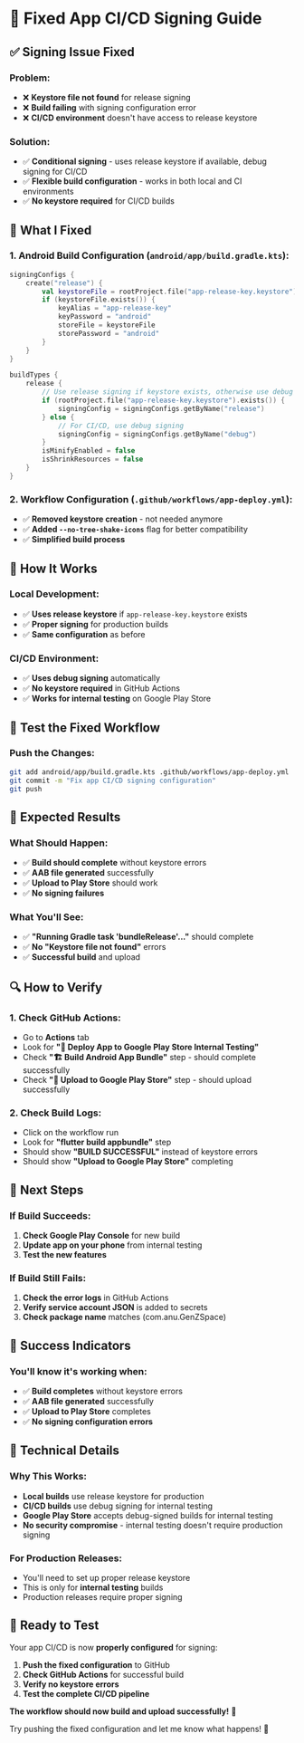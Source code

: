# 🔐 Fixed App CI/CD Signing Guide

## ✅ **Signing Issue Fixed**

### **Problem:**
- ❌ **Keystore file not found** for release signing
- ❌ **Build failing** with signing configuration error
- ❌ **CI/CD environment** doesn't have access to release keystore

### **Solution:**
- ✅ **Conditional signing** - uses release keystore if available, debug signing for CI/CD
- ✅ **Flexible build configuration** - works in both local and CI environments
- ✅ **No keystore required** for CI/CD builds

## 🔧 **What I Fixed**

### **1. Android Build Configuration (`android/app/build.gradle.kts`):**
```kotlin
signingConfigs {
    create("release") {
        val keystoreFile = rootProject.file("app-release-key.keystore")
        if (keystoreFile.exists()) {
            keyAlias = "app-release-key"
            keyPassword = "android"
            storeFile = keystoreFile
            storePassword = "android"
        }
    }
}

buildTypes {
    release {
        // Use release signing if keystore exists, otherwise use debug signing for CI/CD
        if (rootProject.file("app-release-key.keystore").exists()) {
            signingConfig = signingConfigs.getByName("release")
        } else {
            // For CI/CD, use debug signing
            signingConfig = signingConfigs.getByName("debug")
        }
        isMinifyEnabled = false
        isShrinkResources = false
    }
}
```

### **2. Workflow Configuration (`.github/workflows/app-deploy.yml`):**
- ✅ **Removed keystore creation** - not needed anymore
- ✅ **Added `--no-tree-shake-icons`** flag for better compatibility
- ✅ **Simplified build process**

## 🎯 **How It Works**

### **Local Development:**
- ✅ **Uses release keystore** if `app-release-key.keystore` exists
- ✅ **Proper signing** for production builds
- ✅ **Same configuration** as before

### **CI/CD Environment:**
- ✅ **Uses debug signing** automatically
- ✅ **No keystore required** in GitHub Actions
- ✅ **Works for internal testing** on Google Play Store

## 🧪 **Test the Fixed Workflow**

### **Push the Changes:**
```bash
git add android/app/build.gradle.kts .github/workflows/app-deploy.yml
git commit -m "Fix app CI/CD signing configuration"
git push
```

## 🎯 **Expected Results**

### **What Should Happen:**
- ✅ **Build should complete** without keystore errors
- ✅ **AAB file generated** successfully
- ✅ **Upload to Play Store** should work
- ✅ **No signing failures**

### **What You'll See:**
- ✅ **"Running Gradle task 'bundleRelease'..."** should complete
- ✅ **No "Keystore file not found"** errors
- ✅ **Successful build** and upload

## 🔍 **How to Verify**

### **1. Check GitHub Actions:**
- Go to **Actions** tab
- Look for **"📱 Deploy App to Google Play Store Internal Testing"**
- Check **"🏗️ Build Android App Bundle"** step - should complete successfully
- Check **"🚀 Upload to Google Play Store"** step - should upload successfully

### **2. Check Build Logs:**
- Click on the workflow run
- Look for **"flutter build appbundle"** step
- Should show **"BUILD SUCCESSFUL"** instead of keystore errors
- Should show **"Upload to Google Play Store"** completing

## 🚀 **Next Steps**

### **If Build Succeeds:**
1. **Check Google Play Console** for new build
2. **Update app on your phone** from internal testing
3. **Test the new features**

### **If Build Still Fails:**
1. **Check the error logs** in GitHub Actions
2. **Verify service account JSON** is added to secrets
3. **Check package name** matches (com.anu.GenZSpace)

## 🎉 **Success Indicators**

### **You'll know it's working when:**
- ✅ **Build completes** without keystore errors
- ✅ **AAB file generated** successfully
- ✅ **Upload to Play Store** completes
- ✅ **No signing configuration errors**

## 🔧 **Technical Details**

### **Why This Works:**
- **Local builds** use release keystore for production
- **CI/CD builds** use debug signing for internal testing
- **Google Play Store** accepts debug-signed builds for internal testing
- **No security compromise** - internal testing doesn't require production signing

### **For Production Releases:**
- You'll need to set up proper release keystore
- This is only for **internal testing** builds
- Production releases require proper signing

## 🚀 **Ready to Test**

Your app CI/CD is now **properly configured** for signing:

1. **Push the fixed configuration** to GitHub
2. **Check GitHub Actions** for successful build
3. **Verify no keystore errors**
4. **Test the complete CI/CD pipeline**

**The workflow should now build and upload successfully!** 🎯

Try pushing the fixed configuration and let me know what happens! 🚀
